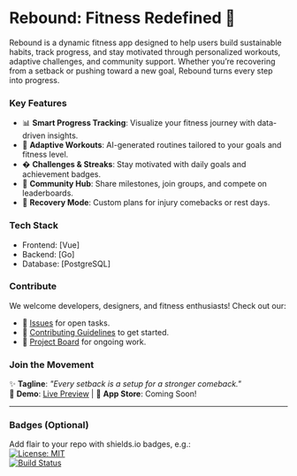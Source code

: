 # Rebound: Fitness Redefined 💪  

Rebound is a dynamic fitness app designed to help users build sustainable habits, track progress, and stay motivated through personalized workouts, adaptive challenges, and community support. Whether you’re recovering from a setback or pushing toward a new goal, Rebound turns every step into progress.  

### **Key Features**  
- 📊 **Smart Progress Tracking**: Visualize your fitness journey with data-driven insights.  
- 🎯 **Adaptive Workouts**: AI-generated routines tailored to your goals and fitness level.  
- � **Challenges & Streaks**: Stay motivated with daily goals and achievement badges.  
- 💬 **Community Hub**: Share milestones, join groups, and compete on leaderboards.  
- 🔄 **Recovery Mode**: Custom plans for injury comebacks or rest days.  

### **Tech Stack**  
- Frontend: [Vue]  
- Backend: [Go]   
- Database: [PostgreSQL]

### **Contribute**  
We welcome developers, designers, and fitness enthusiasts! Check out our:  
- 📑 [Issues](link_to_issues) for open tasks.  
- 📜 [Contributing Guidelines](link_to_CONTRIBUTING.md) to get started.  
- 🚧 [Project Board](link_to_board) for ongoing work.  

### **Join the Movement**  
✨ **Tagline**: *"Every setback is a setup for a stronger comeback."*  
🔗 **Demo**: [Live Preview](link_to_demo) | 📱 **App Store**: Coming Soon!  

--- 

### **Badges** (Optional)  
Add flair to your repo with shields.io badges, e.g.:  
[![License: MIT](https://img.shields.io/badge/License-MIT-blue.svg)](link)  
[![Build Status](https://img.shields.io/travis/user/repo/master.svg)](link)  
